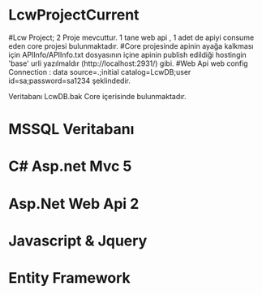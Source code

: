 # LcwProjectCurrent

 #Lcw Project; 2 Proje mevcuttur. 1 tane web api , 1 adet de apiyi consume eden core projesi bulunmaktadır.
 #Core projesinde apinin ayağa kalkması için APIInfo/APIInfo.txt dosyasının içine apinin publish edildiği hostingin 'base' urli yazılmaldır
 (http://localhost:2931/) gibi.
 #Web Api web config Connection : data source=.;initial catalog=LcwDB;user id=sa;password=sa1234 şeklindedir.

Veritabanı LcwDB.bak Core içerisinde bulunmaktadır.

# MSSQL Veritabanı
# C# Asp.net Mvc 5
# Asp.Net Web Api 2
# Javascript & Jquery
# Entity Framework
